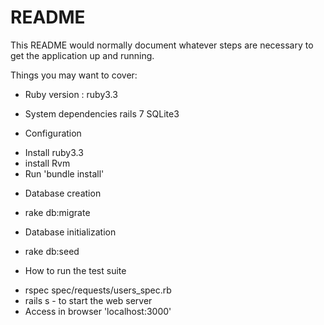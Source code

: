 
# README

This README would normally document whatever steps are necessary to get the
application up and running.

Things you may want to cover:

* Ruby version : ruby3.3

* System dependencies
  rails 7
  SQLite3

* Configuration
 - Install ruby3.3 
 - install Rvm
 - Run 'bundle install'
* Database creation
- rake db:migrate
* Database initialization
- rake db:seed
* How to run the test suite
- rspec spec/requests/users_spec.rb
- rails s - to start the web server
- Access in browser 'localhost:3000'
